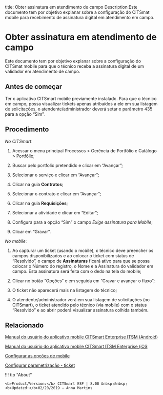 title: Obter assinatura em atendimento de campo
Description:Este documento tem por objetivo explanar sobre a configuração do CITSmat mobile para recebimento de assinatura digital em atendimento em campo.
# Obter assinatura em atendimento de campo

Este documento tem por objetivo explanar sobre a configuração do CITSmat mobile
para que o técnico receba a assinatura digital de um validador em atendimento de
campo.

Antes de começar
----------------

Ter o aplicativo CITSmart mobile previamente instalado. Para que o técnico em
campo, possa visualizar tickets apenas atribuídos a ele em sua listagem de
solicitações, o atendente/administrador deverá setar o parâmetro 435 para a
opção “Sim”.

Procedimento
------------

*No CITSmart*:

1.  Acessar o menu principal Processos \> Gerência de Portfólio e Catálogo \>
    Portfólio;

2.  Buscar pelo portfolio pretendido e clicar em “Avançar”;

3.  Selecionar o serviço e clicar em “Avançar”;

4.  Clicar na guia **Contratos**;

5.  Selecionar o contrato e clicar em “Avançar”;

6.  Clicar na guia **Requisições**;

7.  Selecionar a atividade e clicar em “Editar”;

8.  Configura para a opção “Sim” o campo *Exige assinatura para Mobile*;

9.  Clicar em “Gravar”.


*No mobile*:

1.  Ao capturar um ticket (usando o mobile), o técnico deve preencher os campos
    disponibilizados e ao colocar o ticket com status de “Resolvido”, o campo
    de **Assinaturas** ficará ativo para que se possa colocar o Número do
    registro, o Nome e a Assinatura do validador em campo. Esta assinatura será
    feita com o dedo na tela do mobile;

2.  Clicar no botão “Opções” e em seguida em “Gravar e avançar o fluxo”;

3.  O ticket não aparecerá mais na listagem do técnico;

4.  O atendente/administrador verá em sua listagem de solicitações (no
    CITSmart), o ticket atendido pelo técnico (via mobile) com o status
    “Resolvido” e ao abrir poderá visualizar assinatura colhida também.

Relacionado
----------

[Manual do usuário do aplicativo mobile CITSmart Enterprise ITSM (Android)](/pt-br/citsmart-esp-8/additional-features/mobile-and-field-service/apps/citsmart-app-android.html)

[Manual do usuário do aplicativo mobile CITSmart ITSM Enterprise (iOS](/pt-br/citsmart-esp-8/additional-features/mobile-and-field-service/apps/citsmart-app-ios.html)

[Configurar as opções de mobile](/pt-br/citsmart-esp-8/additional-features/mobile-and-field-service/configuration/configure-mobile-options.html)

[Configurar parametrização - ticket](/pt-br/citsmart-esp-8/platform-administration/parameters-list/configure-parametrization-ticket.html)

!!! tip "About"

    <b>Product/Version:</b> CITSmart ESP | 8.00 &nbsp;&nbsp;
    <b>Updated:</b>02/20/2019 – Anna Martins
